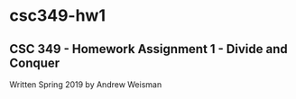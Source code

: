 # csc349-hw1

## __CSC 349 - Homework Assignment 1 - Divide and Conquer__

Written Spring 2019 by Andrew Weisman